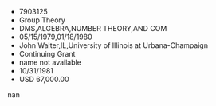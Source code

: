 
* 7903125
* Group Theory
* DMS,ALGEBRA,NUMBER THEORY,AND COM
* 05/15/1979,01/18/1980
* John Walter,IL,University of Illinois at Urbana-Champaign
* Continuing Grant
*   name not available
* 10/31/1981
* USD 67,000.00

nan
